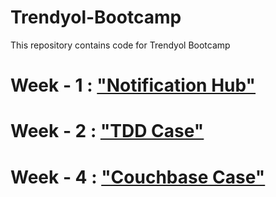 # Trendyol-Bootcamp

This repository contains code for Trendyol Bootcamp


# Week - 1 : ["Notification Hub"](https://github.com/FadeoN/Trendyol-Bootcamp/tree/week-1)

# Week - 2 : ["TDD Case"](https://github.com/FadeoN/Trendyol-Bootcamp/tree/week-2)

# Week - 4 : ["Couchbase Case"](https://github.com/FadeoN/Trendyol-Bootcamp/tree/week-4)
